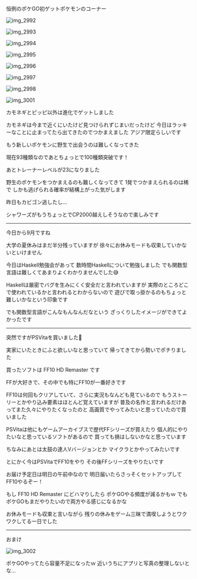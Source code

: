 恒例のポケGO初ゲットポケモンのコーナー

![img_2992](/images/2016/09/img_2992.png)

![img_2993](/images/2016/09/img_2993.png)

![img_2994](/images/2016/09/img_2994.png)

![img_2995](/images/2016/09/img_2995.png)

![img_2996](/images/2016/09/img_2996.png)

![img_2997](/images/2016/09/img_2997.png)

![img_2998](/images/2016/09/img_2998.png)

![img_3001](/images/2016/09/img_3001.png)

カモネギとピッピ以外は進化でゲットしました

カモネギは今まで近くにいたけど見つけられずじまいだったけど
今日はラッキーなことに止まってたら出てきたのでつかまえました
アジア限定らしいです

もう新しいポケモンに野生で出会うのは難しくなってきた

現在93種類なのであとちょっとで100種類突破です！

あとトレーナーレベルが23になりました

野生のポケモンをつかまえるのも難しくなってきて
1発でつかまえられるのは稀で
しかも逃げられる確率が結構上がった気がします

昨日もカビゴン逃したし…

シャワーズがもうちょっとでCP2000越えしそうなので楽しみです

***

今日から9月ですね

大学の夏休みはまだ半分残っていますが
徐々にお休みモードも収束していかないといけません

今日はHaskell勉強会があって
数時間Haskellについて勉強しました
でも関数型言語は難しくてあまりよくわかりませんでした:sweat_smile:

Haskellは厳密でバグを生みにくく安全だと言われていますが
実際のところどこで使われているかと言われるとわからないので
遊びで取っ掛かるのもちょっと難しいかなという印象です

でも関数型言語がこんなもんなんだなという
ざっくりしたイメージができてよかったです

***

突然ですがPSVitaを買いました:tada:

実家にいたときにふと欲しいなと思っていて
帰ってきてから勢いでポチりました

買ったソフトは FF10 HD Remaster です

FFが大好きで、その中でも特にFF10が一番好きです

FF10は何回もクリアしていて、さらに実況もなんども見ているので
もうストーリーとかやり込み要素はほとんど覚えていますが
普及の名作と言われるだけあってまた久々にやりたくなったのと
高画質でやってみたいと思っていたので買いました

PSVitaは他にもゲームアーカイブスで歴代FFシリーズが買えたり
個人的にやりたいなと思っているソフトがあるので
買っても損はしないかなと思っています

ちなみにあとは太鼓の達人Vバージョンとか
マイクラとかやってみたいです

とにかく今はPSVitaでFF10をやり
その後FFシリーズをやりたいです

お届け予定日は明日の午前中なので
明日届いたらさっそくセットアップしてFF10やるぞー！

もし FF10 HD Remaster にどハマりしたら
ポケGOやる頻度が減るかもｗ
でもポケGOもまだやりたいので両方やる感じになるかな

お休みモードも収束と言いながら
残りの休みをゲーム三昧で満喫しようとワクワクしてる一日でした

***

おまけ

![img_3002](/images/2016/09/img_3002.png)

ポケGOやってたら容量不足になったｗ
近いうちにアプリと写真の整理しないとな…
